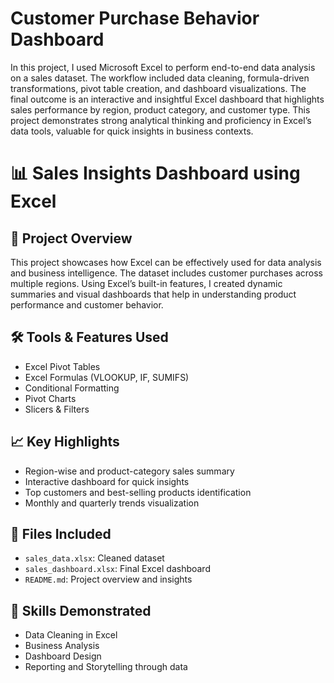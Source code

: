 # Customer Purchase Behavior Dashboard
In this project, I used Microsoft Excel to perform end-to-end data analysis on a sales dataset. The workflow included data cleaning, formula-driven transformations, pivot table creation, and dashboard visualizations. The final outcome is an interactive and insightful Excel dashboard that highlights sales performance by region, product category, and customer type. This project demonstrates strong analytical thinking and proficiency in Excel’s data tools, valuable for quick insights in business contexts.

# 📊 Sales Insights Dashboard using Excel

## 📝 Project Overview
This project showcases how Excel can be effectively used for data analysis and business intelligence. The dataset includes customer purchases across multiple regions. Using Excel’s built-in features, I created dynamic summaries and visual dashboards that help in understanding product performance and customer behavior.

## 🛠 Tools & Features Used
- Excel Pivot Tables
- Excel Formulas (VLOOKUP, IF, SUMIFS)
- Conditional Formatting
- Pivot Charts
- Slicers & Filters

## 📈 Key Highlights
- Region-wise and product-category sales summary
- Interactive dashboard for quick insights
- Top customers and best-selling products identification
- Monthly and quarterly trends visualization

## 📁 Files Included
- `sales_data.xlsx`: Cleaned dataset
- `sales_dashboard.xlsx`: Final Excel dashboard
- `README.md`: Project overview and insights

## 📌 Skills Demonstrated
- Data Cleaning in Excel
- Business Analysis
- Dashboard Design
- Reporting and Storytelling through data

